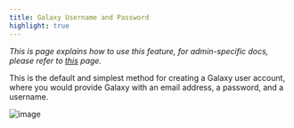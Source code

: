 ```yaml
---
title: Galaxy Username and Password
highlight: true
---
```


_This is page explains how to use this feature, for admin-specific docs, please refer to [this](/authnz/config/gxy/) page._

This is the default and simplest method for creating a
Galaxy user account, where you would provide Galaxy
with an email address, a password, and a username.

![image](/authnz/use/gxy/01.png)